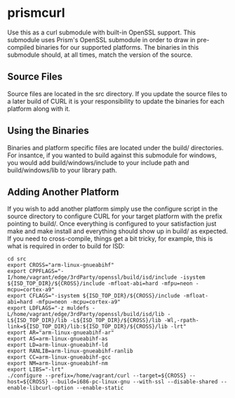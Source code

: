 prismcurl
=========
Use this as a curl submodule with built-in OpenSSL support. This submodule uses Prism's OpenSSL submodule in order to draw in pre-compiled binaries for our supported platforms. The binaries in this submodule should, at all times, match the version of the source.

Source Files
------------
Source files are located in the src directory. If you update the source files to a later build of CURL it is your responsibility to update the binaries for each platform along with it.

Using the Binaries
------------------
Binaries and platform specific files are located under the build/<platform> directories. For insantce, if you wanted to build against this submodule for windows, you would add build/windows/include to your include path and build/windows/lib to your library path.

Adding Another Platform
-----------------------
If you wish to add another platform simply use the configure script in the source directory to configure CURL for your target platform with the prefix pointing to build/<platform>. Once everything is configured to your satisfaction just make and make install and everything should show up in build/<platform> as expected. If you need to cross-compile, things get a bit tricky, for example, this is what is required in order to build for ISD:
<pre><code>cd src
export CROSS="arm-linux-gnueabihf"
export CPPFLAGS="-I/home/vagrant/edge/3rdParty/openssl/build/isd/include -isystem ${ISD_TOP_DIR}/${CROSS}/include -mfloat-abi=hard -mfpu=neon -mcpu=cortex-a9"
export CFLAGS="-isystem ${ISD_TOP_DIR}/${CROSS}/include -mfloat-abi=hard -mfpu=neon -mcpu=cortex-a9"
export LDFLAGS="-z muldefs -L/home/vagrant/edge/3rdParty/openssl/build/isd/lib -L${ISD_TOP_DIR}/lib -L${ISD_TOP_DIR}/${CROSS}/lib -Wl,-rpath-link=${ISD_TOP_DIR}/lib:${ISD_TOP_DIR}/${CROSS}/lib -lrt"
export AR="arm-linux-gnueabihf-ar"
export AS=arm-linux-gnueabihf-as
export LD=arm-linux-gnueabihf-ld
export RANLIB=arm-linux-gnueabihf-ranlib
export CC=arm-linux-gnueabihf-gcc
export NM=arm-linux-gnueabihf-nm
export LIBS="-lrt"
./configure --prefix=/home/vagrant/curl --target=${CROSS} --host=${CROSS} --build=i686-pc-linux-gnu --with-ssl --disable-shared --enable-libcurl-option --enable-static
</code></pre>
